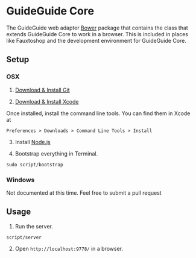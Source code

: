 # GuideGuide Core

The GuideGuide web adapter [Bower](http://bower.io/) package that contains the class that extends GuideGuide Core to work in a browser. This is included in places like Fauxtoshop and the development environment for GuideGuide Core.

## Setup

### OSX

1. [Download & Install Git](http://git-scm.com/download)

2. [Download & Install Xcode](http://developer.apple.com/xcode/)

  Once installed, install the command line tools. You can find them in Xcode at

  `Preferences > Downloads > Command Line Tools > Install`

3. Install [Node.js](http://nodejs.org/)

4. Bootstrap everything in Terminal.

  ```
  sudo script/bootstrap
  ```

### Windows

Not documented at this time. Feel free to submit a pull request

## Usage

1. Run the server.

  ```
  script/server
  ```

2. Open `http://localhost:9778/` in a browser.
